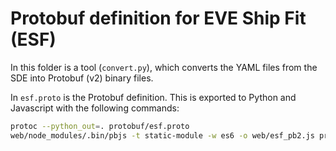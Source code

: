 # Protobuf definition for EVE Ship Fit (ESF)

In this folder is a tool (`convert.py`), which converts the YAML files from the SDE into Protobuf (v2) binary files.

In `esf.proto` is the Protobuf definition.
This is exported to Python and Javascript with the following commands:

```bash
protoc --python_out=. protobuf/esf.proto
web/node_modules/.bin/pbjs -t static-module -w es6 -o web/esf_pb2.js protobuf/esf.proto --no-create --no-encode --no-verify --no-convert --no-delimited --no-typeurl --no-beautify --no-comments --no-service
```
